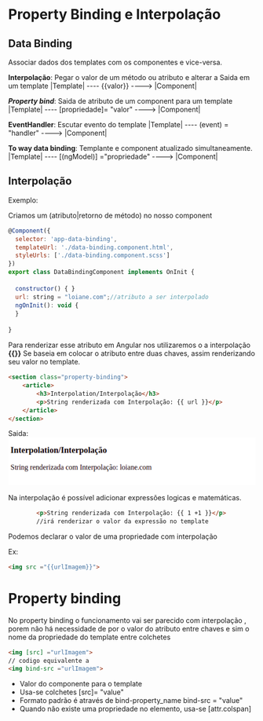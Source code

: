 # Property Binding e Interpolação

## Data Binding
Associar dados dos templates com os componentes e vice-versa.

**Interpolação**: Pegar o valor de um método ou atributo e alterar a Saida em um template
|Template| ---- {{valor}} ----> |Component|

***Property bind***: Saida de atributo de um component para um template
|Template| ---- [propriedade]= "valor" ----> |Component|


**EventHandler**: Escutar evento do template
|Template| ---- (event) = "handler" ----> |Component|

**To way data binding**: Templante e component atualizado simultaneamente.
|Template| ---- [(ngModel)] ="propriedade" ----> |Component|

## Interpolação

Exemplo:

Criamos um (atributo|retorno de método) no nosso component 

~~~ javascript
@Component({
  selector: 'app-data-binding',
  templateUrl: './data-binding.component.html',
  styleUrls: ['./data-binding.component.scss']
})
export class DataBindingComponent implements OnInit {

  constructor() { }
  url: string = "loiane.com";//atributo a ser interpolado
  ngOnInit(): void {
  }

}
~~~

Para renderizar esse atributo em Angular nos utilizaremos o 
a interpolação  **{{}}** Se baseia em colocar o atributo entre duas
chaves, assim renderizando seu valor no template.

~~~ html
<section class="property-binding">
    <article>
        <h3>Interpolation/Interpolação</h3>
        <p>String renderizada com Interpolação: {{ url }}</p>
    </article>
</section>
~~~

Saida:
![img](/annotations/assets/img/data-binding_001.png)


Na  interpolação é possível adicionar expressões logicas e matemáticas.


~~~ html
        <p>String renderizada com Interpolação: {{ 1 +1 }}</p>
        //irá renderizar o valor da expressão no template 
~~~

Podemos declarar o valor de uma propriedade com interpolação

Ex:
~~~ html
<img src ="{{urlImagem}}">
~~~

# Property binding

No property binding o funcionamento vai ser parecido com interpolação
, porem não há necessidade de por o valor do atributo entre chaves
e sim o nome da propriedade do template entre colchetes
~~~ html
<img [src] ="urlImagem">
// codigo equivalente a 
<img bind-src ="urlImagem">

~~~
- Valor do componente para o template
- Usa-se colchetes [src]= "value"
- Formato padrão é através de bind-property_name bind-src = "value"
- Quando não existe uma propriedade no elemento, usa-se [attr.colspan]



